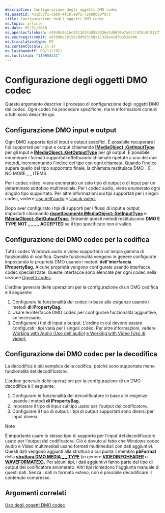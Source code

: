 ```yaml
---
description: Configurazione degli oggetti DMO codec
ms.assetid: 431b33f1-ceb0-4f1b-a9f2-72e88b63f973
title: Configurazione degli oggetti DMO codec
ms.topic: article
ms.date: 05/31/2018
ms.openlocfilehash: d4040c0a16c0311d14b0553336e1d9b70a7a6c1fd28a0f01277c955eea55ec7f
ms.sourcegitcommit: e858bbe701567d4583c50a11326e42d7ea51804b
ms.translationtype: MT
ms.contentlocale: it-IT
ms.lasthandoff: 08/11/2021
ms.locfileid: "119958331"
---
```

# <a name="configuring-codec-dmos"></a>Configurazione degli oggetti DMO codec

Questo argomento descrive il processo di configurazione degli oggetti DMO del codec. Ogni codec ha procedure specifiche, ma le informazioni comuni a tutti sono descritte qui.

## <a name="configuring-dmo-inputs-and-outputs"></a>Configurazione DMO input e output

Ogni DMO supporta tipi di input e output specifici. È possibile recuperare i tipi supportati per input e output chiamando [**IMediaObject::GetInputType**](/previous-versions/windows/desktop/api/mediaobj/nf-mediaobj-imediaobject-getinputtype) per gli input e [**IMediaObject::GetOutputType**](/previous-versions/windows/desktop/api/mediaobj/nf-mediaobj-imediaobject-getoutputtype) per gli output. È possibile enumerare i formati supportati effettuando chiamate ripetute a uno dei due metodi, incrementando l'indice del tipo con ogni chiamata. Quando l'indice supera quello del tipo supportato finale, la chiamata restituisce DMO \_ E \_ NO MORE \_ \_ ITEMS.

Per i codec video, viene enumerato un solo tipo di output o di input per un determinato sottotipo multimediale. Per i codec audio, viene enumerato ogni singolo tipo supportato. Per altre informazioni sui tipi supportati per i singoli codec, vedere [Uso dell'audio](workingwithaudio.md) e [Uso di video.](workingwithvideo.md)

Dopo aver configurato i tipi di supporti per i flussi di input e output, impostarli chiamando [**rispettivamente IMediaObject::SetInputType**](/previous-versions/windows/desktop/api/mediaobj/nf-mediaobj-imediaobject-setinputtype) e [**IMediaObject::SetOutputType.**](/previous-versions/windows/desktop/api/mediaobj/nf-mediaobj-imediaobject-setoutputtype) Entrambi questi metodi restituiscono **DMO E TYPE NOT \_ \_ \_ \_ ACCEPTED** se il tipo specificato non è valido.

## <a name="configuring-the-codec-dmos-for-encoding"></a>Configurazione dei DMO codec per la codifica

Tutti i codec Windows audio e video supportano un'ampia gamma di funzionalità di codifica. Queste funzionalità vengono in genere configurate impostando le proprietà DMO usando i metodi **dell'interfaccia IPropertyBag.** Alcune proprietà vengono configurate usando interfacce codec specializzate. Queste interfacce sono elencate per ogni codec nella sezione [Oggetti codec](codecobjects.md).

L'ordine generale delle operazioni per la configurazione di un DMO codifica è il seguente:

1.  Configurare le funzionalità del codec in base alle esigenze usando i metodi **di IPropertyBag.**
2.  Usare le interfacce DMO codec per configurare funzionalità aggiuntive, se necessario.
3.  Configurare i tipi di input e output. L'ordine in cui devono essere configurati i tipi varia per i singoli codec. Per altre informazioni, vedere [Working with Audio (Uso dell'audio)](workingwithaudio.md) [e Working with Video (Uso di video).](workingwithvideo.md)

## <a name="configuring-the-codec-dmos-for-decoding"></a>Configurazione dei DMO codec per la decodifica

La decodifica è più semplice della codifica, poiché sono supportate meno funzionalità del decodificatore.

L'ordine generale delle operazioni per la configurazione di un DMO decodifica è il seguente:

1.  Configurare le funzionalità del decodificatore in base alle esigenze usando i metodi **di IPropertyBag.**
2.  Impostare il tipo di input sul tipo usato per l'output del codificatore.
3.  Configurare il tipo di output. I tipi di output supportati sono diversi per input diversi.

> [!Note]  
> È importante usare lo stesso tipo di supporto per l'input del decodificatore usato per l'output del codificatore. Ciò è dovuto al fatto che Windows codec Audio e Video multimediali usano formati multimediali con dati aggiuntivi. Questi dati vengono aggiunti alla struttura a cui punta il membro **pbFormat** della [**struttura DMO MEDIA \_ \_ TYPE**](/previous-versions/windows/desktop/api/mediaobj/ns-mediaobj-dmo_media_type) (in genere [**VIDEOINFOHEADER**](/previous-versions/windows/desktop/api/amvideo/ns-amvideo-videoinfoheader) o [**WAVEFORMATEX).**](/previous-versions/dd757713(v=vs.85)) Per alcuni tipi, i dati aggiuntivi fanno parte del tipo di output del codificatore enumerato. Altri tipi richiedono l'aggiunta manuale di questi dati. Senza i dati in formato esteso, non è possibile decodificare il contenuto compresso.

 

## <a name="related-topics"></a>Argomenti correlati

<dl> <dt>

[Uso degli oggetti DMO codec](workingwithcodecdmos.md)
</dt> </dl>

 

 
